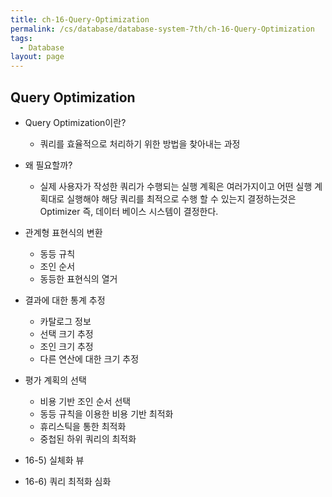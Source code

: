```yaml
---
title: ch-16-Query-Optimization
permalink: /cs/database/database-system-7th/ch-16-Query-Optimization
tags:
  - Database
layout: page
---
```


## Query Optimization

- Query Optimization이란?
	- 쿼리를 효율적으로 처리하기 위한 방법을 찾아내는 과정
- 왜 필요할까?
	- 실제 사용자가 작성한 쿼리가 수행되는 실행 계획은 여러가지이고 어떤 실행 계획대로 실행해야 해당 쿼리를 최적으로 수행 할 수 있는지 결정하는것은 Optimizer 즉, 데이터 베이스 시스템이 결정한다.
- 관계형 표현식의 변환
	- 동등 규칙
	- 조인 순서
	- 동등한 표현식의 열거
- 결과에 대한 통계 추정
	- 카탈로그 정보
	- 선택 크기 추정
	- 조인 크기 추정
	- 다른 연산에 대한 크기 추정
- 평가 계획의 선택
	- 비용 기반 조인 순서 선택
	- 동등 규칙을 이용한 비용 기반 최적화
	- 휴리스틱을 통한 최적화
	- 중첩된 하위 쿼리의 최적화

- 16-5) 실체화 뷰
- 16-6) 쿼리 최적화 심화

